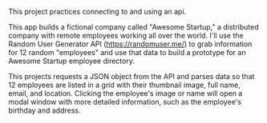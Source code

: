 This project practices connecting to and using an api.

This app builds a fictional company called "Awesome Startup," a distributed company with remote employees working all over the world. I'll use the Random User Generator API (https://randomuser.me/) to grab information for 12 random "employees" and use that data to build a prototype for an Awesome Startup employee directory.

This projects requests a JSON object from the API and parses data so that 12 employees are listed in a grid with their thumbnail image, full name, email, and location. Clicking the employee's image or name will open a modal window with more detailed information, such as the employee's birthday and address.